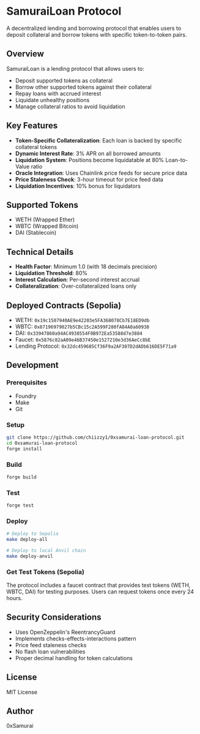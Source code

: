 # SamuraiLoan Protocol

A decentralized lending and borrowing protocol that enables users to deposit collateral and borrow tokens with specific token-to-token pairs.

## Overview

SamuraiLoan is a lending protocol that allows users to:
- Deposit supported tokens as collateral
- Borrow other supported tokens against their collateral
- Repay loans with accrued interest
- Liquidate unhealthy positions
- Manage collateral ratios to avoid liquidation

## Key Features

- **Token-Specific Collateralization**: Each loan is backed by specific collateral tokens
- **Dynamic Interest Rate**: 3% APR on all borrowed amounts
- **Liquidation System**: Positions become liquidatable at 80% Loan-to-Value ratio
- **Oracle Integration**: Uses Chainlink price feeds for secure price data
- **Price Staleness Check**: 3-hour timeout for price feed data
- **Liquidation Incentives**: 10% bonus for liquidators

## Supported Tokens
- WETH (Wrapped Ether)
- WBTC (Wrapped Bitcoin)
- DAI (Stablecoin)

## Technical Details

- **Health Factor**: Minimum 1.0 (with 18 decimals precision)
- **Liquidation Threshold**: 80%
- **Interest Calculation**: Per-second interest accrual
- **Collateralization**: Over-collateralized loans only

## Deployed Contracts (Sepolia)

- WETH: `0x19c1507940AE9e42203e5FA368078Cb7E18ED9db`
- WBTC: `0x87196979027b5CBc15c2A599F280fA84A0a60938`
- DAI: `0x33947860a94AC4938554F0B972Ea53588d7e3884`
- Faucet: `0x5876c82aA09e46B37450e1527210e3d36AeCc8bE`
- Lending Protocol: `0x32dc459685Cf36F9a2AF307D2dADb616DE5F71a9`

## Development

### Prerequisites
- Foundry
- Make
- Git

### Setup
```bash
git clone https://github.com/chiizzy1/0xsamurai-loan-protocol.git
cd 0xsamurai-loan-protocol
forge install
```

### Build
```bash
forge build
```

### Test
```bash
forge test
```

### Deploy
```bash
# Deploy to Sepolia
make deploy-all

# Deploy to local Anvil chain
make deploy-anvil
```

### Get Test Tokens (Sepolia)
The protocol includes a faucet contract that provides test tokens (WETH, WBTC, DAI) for testing purposes. Users can request tokens once every 24 hours.

## Security Considerations

- Uses OpenZeppelin's ReentrancyGuard
- Implements checks-effects-interactions pattern
- Price feed staleness checks
- No flash loan vulnerabilities
- Proper decimal handling for token calculations

## License

MIT License

## Author

0xSamurai
